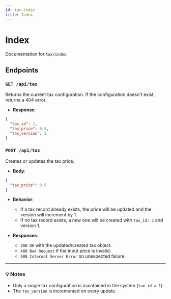 ```yaml
---
id: tax-index
title: Index
---
```


# Index

Documentation for `tax/index`.

## Endpoints

### `GET /api/tax`

Returns the current tax configuration. If the configuration doesn't exist, returns a 404 error.

- **Response**:

```json
{
  "tax_id": 1,
  "tax_price": 0.5,
  "tax_version": 3
}
```

### `POST /api/tax`

Creates or updates the tax price.

- **Body**:

```json
{
  "tax_price": 0.5
}
```

- **Behavior**:

  - If a tax record already exists, the price will be updated and the version will increment by 1.
  - If no tax record exists, a new one will be created with `tax_id: 1` and version 1.

- **Responses**:
  - `200 OK` with the updated/created tax object.
  - `400 Bad Request` if the input price is invalid.
  - `500 Internal Server Error` on unexpected failure.

---

### 💡 Notes

- Only a single tax configuration is maintained in the system (`tax_id = 1`).
- The `tax_version` is incremented on every update.
